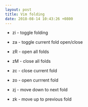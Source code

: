 ```yaml
---
layout: post
title: Vim folding
date: 2018-08-14 10:43:26 +0800
---
```


* zi - toggle folding
* za - toggle current fold open/close
* zR - open all folds
* zM - close all folds
* zc - close current fold
* zo - open currrent fold

* zj - move down to next fold
* zk - move up to previous fold